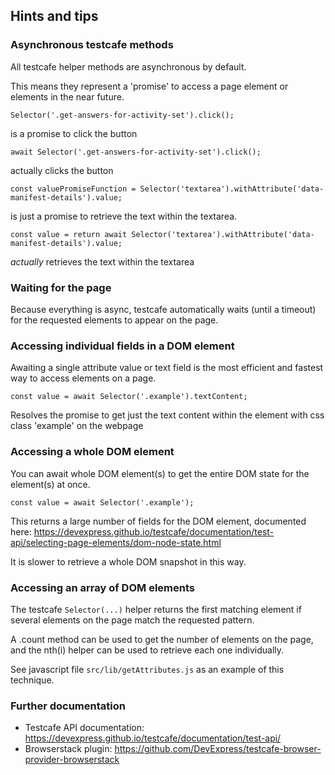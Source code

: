 ## Hints and tips

### Asynchronous testcafe methods

All testcafe helper methods are asynchronous by default.

This means they represent a 'promise' to access a page element or elements in the near future.

```
Selector('.get-answers-for-activity-set').click();
```

is a promise to click the button

```
await Selector('.get-answers-for-activity-set').click();
```

actually clicks the button

```
const valuePromiseFunction = Selector('textarea').withAttribute('data-manifest-details').value;
```

is just a promise to retrieve the text within the textarea.

```
const value = return await Selector('textarea').withAttribute('data-manifest-details').value;
```

_actually_ retrieves the text within the textarea

### Waiting for the page

Because everything is async, testcafe automatically waits (until a timeout) for the requested elements to appear on the page.

### Accessing individual fields in a DOM element

Awaiting a single attribute value or text field is the most efficient and fastest way to access elements on a page.

```
const value = await Selector('.example').textContent;
```

Resolves the promise to get just the text content within the element with css class 'example' on the webpage

### Accessing a whole DOM element

You can await whole DOM element(s) to get the entire DOM state for the element(s) at once.

```
const value = await Selector('.example');
```

This returns a large number of fields for the DOM element, documented here: https://devexpress.github.io/testcafe/documentation/test-api/selecting-page-elements/dom-node-state.html

It is slower to retrieve a whole DOM snapshot in this way.

### Accessing an array of DOM elements

The testcafe `Selector(...)` helper returns the first matching element if several elements on the page match the requested pattern.

A .count method can be used to get the number of elements on the page, and the nth(i) helper can be used to retrieve each one individually.

See javascript file `src/lib/getAttributes.js` as an example of this technique.

### Further documentation

-   Testcafe API documentation: https://devexpress.github.io/testcafe/documentation/test-api/
-   Browserstack plugin: https://github.com/DevExpress/testcafe-browser-provider-browserstack
